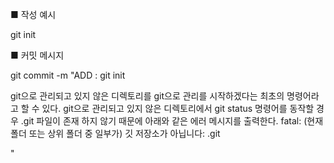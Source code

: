 ■ 작성 예시

git init

■ 커밋 메시지

git commit -m "ADD : git init

git으로 관리되고 있지 않은 디렉토리를 git으로 관리를 시작하겠다는 최초의 명령어라고 할 수 있다.
git으로 관리되고 있지 않은 디렉토리에서 git status 명령어를 동작할 경우 .git 파일이 존재 하지 않기 때문에 아래와 같은 에러 메시지를 출력한다.
  fatal: (현재 폴더 또는 상위 폴더 중 일부가) 깃 저장소가 아닙니다: .git

"